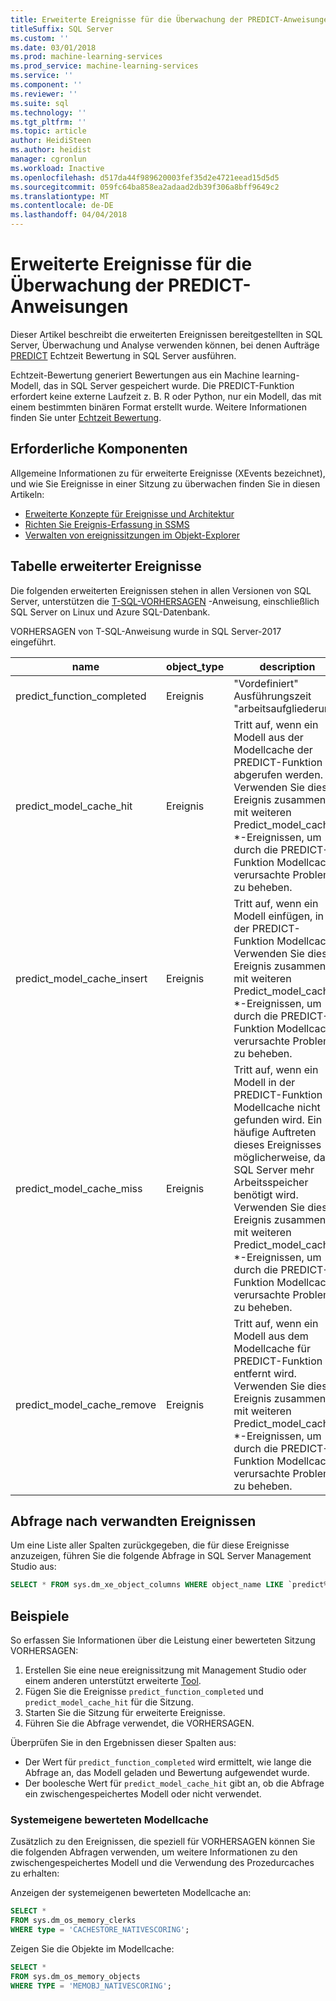 ```yaml
---
title: Erweiterte Ereignisse für die Überwachung der PREDICT-Anweisungen | Microsoft Docs
titleSuffix: SQL Server
ms.custom: ''
ms.date: 03/01/2018
ms.prod: machine-learning-services
ms.prod_service: machine-learning-services
ms.service: ''
ms.component: ''
ms.reviewer: ''
ms.suite: sql
ms.technology: ''
ms.tgt_pltfrm: ''
ms.topic: article
author: HeidiSteen
ms.author: heidist
manager: cgronlun
ms.workload: Inactive
ms.openlocfilehash: d517da44f989620003fef35d2e4721eead15d5d5
ms.sourcegitcommit: 059fc64ba858ea2adaad2db39f306a8bff9649c2
ms.translationtype: MT
ms.contentlocale: de-DE
ms.lasthandoff: 04/04/2018
---
```

# <a name="extended-events-for-monitoring-predict-statements"></a>Erweiterte Ereignisse für die Überwachung der PREDICT-Anweisungen

Dieser Artikel beschreibt die erweiterten Ereignissen bereitgestellten in SQL Server, Überwachung und Analyse verwenden können, bei denen Aufträge [PREDICT](https://docs.microsoft.com/sql/t-sql/queries/predict-transact-sql) Echtzeit Bewertung in SQL Server ausführen.

Echtzeit-Bewertung generiert Bewertungen aus ein Machine learning-Modell, das in SQL Server gespeichert wurde. Die PREDICT-Funktion erfordert keine externe Laufzeit z. B. R oder Python, nur ein Modell, das mit einem bestimmten binären Format erstellt wurde. Weitere Informationen finden Sie unter [Echtzeit Bewertung](https://docs.microsoft.com/sql/advanced-analytics/real-time-scoring).

## <a name="prerequisites"></a>Erforderliche Komponenten

Allgemeine Informationen zu für erweiterte Ereignisse (XEvents bezeichnet), und wie Sie Ereignisse in einer Sitzung zu überwachen finden Sie in diesen Artikeln:

+ [Erweiterte Konzepte für Ereignisse und Architektur](https://docs.microsoft.com/sql/relational-databases/extended-events/extended-events)
+ [Richten Sie Ereignis-Erfassung in SSMS](https://docs.microsoft.com/sql/relational-databases/extended-events/quick-start-extended-events-in-sql-server)
+ [Verwalten von ereignissitzungen im Objekt-Explorer](https://docs.microsoft.com/sql/relational-databases/extended-events/manage-event-sessions-in-the-object-explorer)

## <a name="table-of-extended-events"></a>Tabelle erweiterter Ereignisse

Die folgenden erweiterten Ereignissen stehen in allen Versionen von SQL Server, unterstützen die [T-SQL-VORHERSAGEN](https://docs.microsoft.com/sql/t-sql/queries/predict-transact-sql) -Anweisung, einschließlich SQL Server on Linux und Azure SQL-Datenbank. 

VORHERSAGEN von T-SQL-Anweisung wurde in SQL Server-2017 eingeführt. 

|name |object_type|description| 
|----|----|----|
|predict_function_completed |Ereignis  |"Vordefiniert" Ausführungszeit "arbeitsaufgliederung"|
|predict_model_cache_hit |Ereignis|Tritt auf, wenn ein Modell aus der Modellcache der PREDICT-Funktion abgerufen werden. Verwenden Sie dieses Ereignis zusammen mit weiteren Predict_model_cache_ *-Ereignissen, um durch die PREDICT-Funktion Modellcache verursachte Probleme zu beheben.|
|predict_model_cache_insert |Ereignis  |   Tritt auf, wenn ein Modell einfügen, in der PREDICT-Funktion Modellcache. Verwenden Sie dieses Ereignis zusammen mit weiteren Predict_model_cache_ *-Ereignissen, um durch die PREDICT-Funktion Modellcache verursachte Probleme zu beheben.    |
|predict_model_cache_miss   |Ereignis|Tritt auf, wenn ein Modell in der PREDICT-Funktion Modellcache nicht gefunden wird. Ein häufige Auftreten dieses Ereignisses möglicherweise, dass SQL Server mehr Arbeitsspeicher benötigt wird. Verwenden Sie dieses Ereignis zusammen mit weiteren Predict_model_cache_ *-Ereignissen, um durch die PREDICT-Funktion Modellcache verursachte Probleme zu beheben.|
|predict_model_cache_remove |Ereignis| Tritt auf, wenn ein Modell aus dem Modellcache für PREDICT-Funktion entfernt wird. Verwenden Sie dieses Ereignis zusammen mit weiteren Predict_model_cache_ *-Ereignissen, um durch die PREDICT-Funktion Modellcache verursachte Probleme zu beheben.|

## <a name="query-for-related-events"></a>Abfrage nach verwandten Ereignissen

Um eine Liste aller Spalten zurückgegeben, die für diese Ereignisse anzuzeigen, führen Sie die folgende Abfrage in SQL Server Management Studio aus:

```sql
SELECT * FROM sys.dm_xe_object_columns WHERE object_name LIKE `predict%'
```

## <a name="examples"></a>Beispiele

So erfassen Sie Informationen über die Leistung einer bewerteten Sitzung VORHERSAGEN:

1. Erstellen Sie eine neue ereignissitzung mit Management Studio oder einem anderen unterstützt erweiterte [Tool](https://docs.microsoft.com/sql/relational-databases/extended-events/extended-events-tools).
2. Fügen Sie die Ereignisse `predict_function_completed` und `predict_model_cache_hit` für die Sitzung.
3. Starten Sie die Sitzung für erweiterte Ereignisse.
4. Führen Sie die Abfrage verwendet, die VORHERSAGEN.

Überprüfen Sie in den Ergebnissen dieser Spalten aus:

+ Der Wert für `predict_function_completed` wird ermittelt, wie lange die Abfrage an, das Modell geladen und Bewertung aufgewendet wurde.
+ Der boolesche Wert für `predict_model_cache_hit` gibt an, ob die Abfrage ein zwischengespeichertes Modell oder nicht verwendet. 

### <a name="native-scoring-model-cache"></a>Systemeigene bewerteten Modellcache

Zusätzlich zu den Ereignissen, die speziell für VORHERSAGEN können Sie die folgenden Abfragen verwenden, um weitere Informationen zu den zwischengespeichertes Modell und die Verwendung des Prozedurcaches zu erhalten:

Anzeigen der systemeigenen bewerteten Modellcache an:

```sql
SELECT *
FROM sys.dm_os_memory_clerks
WHERE type = 'CACHESTORE_NATIVESCORING';
```

Zeigen Sie die Objekte im Modellcache:

```sql
SELECT *
FROM sys.dm_os_memory_objects
WHERE TYPE = 'MEMOBJ_NATIVESCORING';
```

